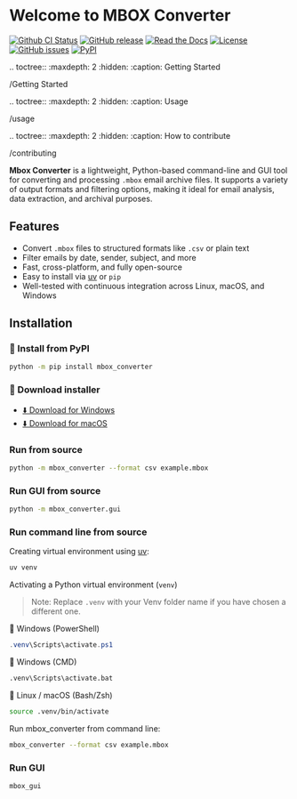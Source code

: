 <!-- This README.md is auto-generated from docs/index.md -->

# Welcome to MBOX Converter

[![Github CI Status](https://github.com/pamagister/mbox_converter/actions/workflows/main.yml/badge.svg)](https://github.com/pamagister/mbox_converter/actions)
[![GitHub release](https://img.shields.io/github/v/release/pamagister/mbox_converter)](https://github.com/pamagister/mbox_converter/releases)
[![Read the Docs](https://readthedocs.org/projects/mbox-gmail-converter/badge/?version=stable)](https://mbox-gmail-converter.readthedocs.io/en/stable/)
[![License](https://img.shields.io/github/license/pamagister/mbox_converter)](https://github.com/pamagister/mbox_converter/blob/main/LICENSE)
[![GitHub issues](https://img.shields.io/github/issues/pamagister/mbox_converter)](https://github.com/pamagister/mbox_converter/issues)
[![PyPI](https://img.shields.io/pypi/v/mbox_converter)](https://pypi.org/project/mbox_converter/)


.. toctree::
   :maxdepth: 2
   :hidden:
   :caption: Getting Started

   /Getting Started

.. toctree::
   :maxdepth: 2
   :hidden:
   :caption: Usage

   /usage

.. toctree::
   :maxdepth: 2
   :hidden:
   :caption: How to contribute

   /contributing



**Mbox Converter** is a lightweight, Python-based command-line and GUI tool 
for converting and processing `.mbox` email archive files. 
It supports a variety of output formats and filtering options, 
making it ideal for email analysis, data extraction, and archival purposes.

## Features

* Convert `.mbox` files to structured formats like `.csv` or plain text
* Filter emails by date, sender, subject, and more
* Fast, cross-platform, and fully open-source
* Easy to install via [uv](https://docs.astral.sh/uv/) or `pip`
* Well-tested with continuous integration across Linux, macOS, and Windows

## Installation


### 🐍 Install from PyPI 

```bash
python -m pip install mbox_converter
```


### 🔽 Download installer

- [⬇️ Download for Windows](https://github.com/pamagister/mbox_converter/releases/latest/download/MboxConverter-win.zip)
- [⬇️ Download for macOS](https://github.com/pamagister/mbox_converter/releases/latest/download/MboxConverter-macOS.zip)


### Run from source

```bash
python -m mbox_converter --format csv example.mbox
```

### Run GUI from source

```bash
python -m mbox_converter.gui
```


### Run command line from source

Creating virtual environment using [uv](https://docs.astral.sh/uv/):
```bash
uv venv
```

Activating a Python virtual environment (`venv`)
> Note: Replace `.venv` with your Venv folder name if you have chosen a different one.

🔹 Windows (PowerShell)

```powershell
.venv\Scripts\activate.ps1
```

🔹 Windows (CMD)
```cmd
.venv\Scripts\activate.bat
```

🔹 Linux / macOS (Bash/Zsh)
```bash
source .venv/bin/activate
```

Run mbox_converter from command line:
```bash
mbox_converter --format csv example.mbox
```

### Run GUI

```bash
mbox_gui
```